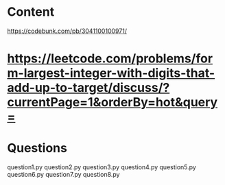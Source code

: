 # Content

https://codebunk.com/pb/3041100100971/
# https://leetcode.com/problems/form-largest-integer-with-digits-that-add-up-to-target/discuss/?currentPage=1&orderBy=hot&query=

# Questions
question1.py
question2.py
question3.py
question4.py
question5.py
question6.py
question7.py
question8.py

